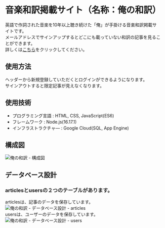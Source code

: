 # 音楽和訳掲載サイト（名称：俺の和訳）
英語で作詞された音楽を10年以上聴き続けた「俺」が手掛ける音楽和訳掲載サイトです。<br>
メールアドレスでサインアップするとどこにも載っていない和訳の記事を見ることができます。<br>
詳しくは[こちら](https://across-the-language.uw.r.appspot.com/)をクリックしてください。
## 使用方法
ヘッダーから新規登録していただくとログインができるようになります。<br>
サインアウトすると限定記事が見えなくなります。
## 使用技術
- プログラミング言語 : HTML, CSS, JavaScript(ES6)<br>
- フレームワーク : Node.js(16.17.1)<br>
- インフラストラクチャ― : Google Cloud(SQL, App Engine)
## 構成図
![俺の和訳 - 構成図](https://user-images.githubusercontent.com/117279567/222990391-103c73ca-c202-45cf-adaa-d936a7ce4613.jpg)
## データベース設計
### articlesとusersの２つのテーブルがあります。
articlesは、記事のデータを保存しています。<br>
![俺の和訳 - データベース設計 - articles](https://user-images.githubusercontent.com/117279567/223346098-ead26595-b13b-44bb-9e0d-ce6e8facde71.jpg)<br>
usersは、ユーザーのデータを保存しています。<br>
![俺の和訳 - データベース設計 - users](https://user-images.githubusercontent.com/117279567/223346122-4baf984a-53e4-45a5-bc2c-8029708e2ff4.jpg)
